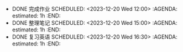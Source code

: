 - DONE 完成作业
  SCHEDULED: <2023-12-20 Wed 12:00>
  :AGENDA:
  estimated: 1h
  :END:
- DONE 整理笔记
  SCHEDULED: <2023-12-20 Wed 15:00>
  :AGENDA:
  estimated: 1h
  :END:
- DONE 复习英语
  SCHEDULED: <2023-12-20 Wed 16:30>
  :AGENDA:
  estimated: 1h
  :END: